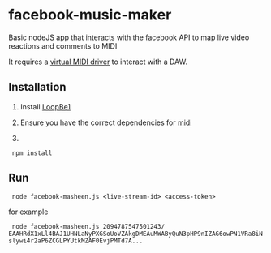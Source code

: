 # facebook-music-maker

Basic nodeJS app that interacts with the facebook API to map live video reactions and comments to MIDI

It requires a [virtual MIDI driver](https://www.nerds.de/en/loopbe1.html) to interact with a DAW. 

## Installation

1. Install [LoopBe1](https://www.nerds.de/en/loopbe1.html)

2. Ensure you have the correct dependencies for [midi](https://www.npmjs.com/package/easymidi)

3. 
` 
npm install
`

## Run 

` 
node facebook-masheen.js <live-stream-id> <access-token>
`

for example

` 
node facebook-masheen.js 2094787547501243/ EAAHRdX1xLl4BAJ1UHNLaNyPXGSoUoVZAkgDMEAuMWAByQuN3pHP9nIZAG6owPN1VRa8iNslywi4r2aP6ZCGLPYUtkMZAF0EvjPMTd7A...
`